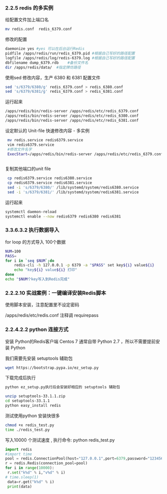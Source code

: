 

### 2.2.5 redis 的多实例

给配置文件加上端口名

```sh
mv redis.conf  redis_6379.conf
```

修改的配置

```sh
daemonize yes #yes 可以在后台运行Redis
pidfile /apps/redis/run/redis_6379.pid #根据自己写好的路径配置
logfile /apps/redis/log/redis-6379.log #根据自己写好的路径配置
dbfilename dump_6379.rdb    #备份文件名
dir /apps/redis/data/  #指定牌坊路径
```

使用sed 修改内容，生产 6380 和 6381 配置文件

```sh
sed 's/6379/6380/g' redis_6379.conf > redis_6380.conf
sed 's/6379/6381/g' redis_6379.conf > redis_6381.conf
```

运行起来

```sh
/apps/redis/bin/redis-server /apps/redis/etc/redis_6379.conf 
/apps/redis/bin/redis-server /apps/redis/etc/redis_6380.conf 
/apps/redis/bin/redis-server /apps/redis/etc/redis_6381.conf 
```

设定默认的 Unit-file 快速修改内容 - 多实例

```sh
 mv redis.service redis6379.service
 vim redis6379.service 
 #修改文件名字
 ExecStart=/apps/redis/bin/redis-server /apps/redis/etc/redis_6379.conf --supervised systemd
 
```

复制其他端口的unit file

```sh
 cp redis6379.service redis6380.service 
 cp redis6379.service redis6381.service
 sed -i 's/6379/6380/' /lib/systemd/system/redis6380.service 
 sed -i 's/6379/6381/' /lib/systemd/system/redis6381.service
```

运行起来

```sh
systemctl daemon-reload 
systemctl enable --now redis6379 redis6380 redis6381
```



### 3.3.6.3.2 执行数据导入

for loop 的方式导入 100个数据

```sh
NUM=100
PASS=
for i in `seq $NUM`;do
    redis-cli -h 127.0.0.1 -p 6379 -a "$PASS" set key${i} value${i}
    echo "key${i} value${i} 打印"
done
echo "$NUM个key写入到Redis完成"
```



### 2.2.2.10 实战案例：一键编译安装Redis脚本

使用脚本安装，注意配置里不设定密码

/apps/redis/etc/redis.conf 注释调 requirepass 

### 2.2.4.2.2 python 连接方式

安装 Python的Redis客户端
Centos 7 通常自带 Python 2.7 ，所以不需要提前安装 Python

我们需要先安装 setuptools 辅助包

```sh
wget https://bootstrap.pypa.io/ez_setup.py 
```

下载完成后执行

```sh
python ez_setup.py执行后会安装好相应的 setuptools 辅助包
```

```sh
unzip setuptools-33.1.1.zip
cd setuptools-33.1.1
python easy_install redis
```



测试使用python 安装快很多

```sh
chmod +x redis_test.py
time ./redis_test.py
```



写入10000 个测试速度 , 执行命令: python redis_test.py

```python
import redis
#import time
pool = redis.ConnectionPool(host="127.0.0.1",port=6379,password="123456")
r = redis.Redis(connection_pool=pool)
for i in range(10000):
 r.set("k%d" % i,"v%d" % i)
# time.sleep(1)
 data=r.get("k%d" % i)
 print(data)
```

